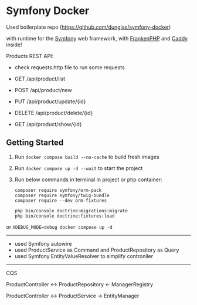 # Symfony Docker
Used boilerplate repo (https://github.com/dunglas/symfony-docker)

 with runtime for the [Symfony](https://symfony.com) web framework,
with [FrankenPHP](https://frankenphp.dev) and [Caddy](https://caddyserver.com/) inside!

Products REST API:
- check requests.http file to run some requests


- GET /api/product/list
- POST /api/product/new
- PUT /api/product/update/{id} 
- DELETE /api/product/delete/{id} 
- GET /api/product/show/{id}

## Getting Started

1. Run `docker compose build --no-cache` to build fresh images
2. Run `docker compose up -d --wait` to start the project 
3. Run below commands in terminal in project or php container:

       composer require symfony/orm-pack 
       composer require symfony/twig-bundle 
       composer require --dev orm-fixtures

       php bin/console doctrine:migrations:migrate 
       php bin/console doctrine:fixtures:load


or `XDEBUG_MODE=debug docker compose up -d`

[//]: # (4. Run php bin/console doctrine:fixtures:load in php docker container)


------

* used Symfony autowire
* used ProductService as Command and ProductRepository as Query
* used Symfony EntityValueResolver to simplify contronller
----
CQS

ProductController <-> ProductRepository <- ManagerRegistry

ProductController <-> ProductService -> EntityManager
